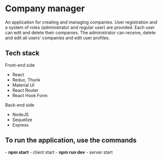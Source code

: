 <h1>Company manager</h1>
<p>An application for creating and managing companies. User registration and a system of roles (administrator and regular user) are provided. Each user can edit and delete their companies. The administrator can receive, delete and edit all users' companies and edit user profiles.</p>
<h2>Tech stack</h2>

Front-end side
- React
- Redux, Thunk
- Material UI
- React Router
- React Hook Form

Back-end side
- NodeJS
- Sequelize
- Express

<h2>To run the application, use the commands</h2>
- <b>npm start</b> - client start
- <b>npm run dev</b> - server start
